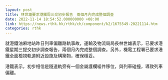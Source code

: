 ```yaml
---
layout: post
title: 林世雄要求港鐵周三交初步報告　兩個月內完成整個調查
date: 2022-11-14 18:54:52.000000000 +08:00
link: https://news.rthk.hk/rthk/ch/component/k2/1675549-20221114.htm
categories: rthk
---
```


就港鐵油麻地站昨日列車偏離路軌事故，運輸及物流局局長林世雄表示，已要求港鐵星期三提交初步調查報告，兩個月內完成整個調查。另外，機電工程署已要求港鐵全面檢視軌道附近設施及構築物，確保穩妥。

港鐵表示，初步相信是隧道軌旁有一個金屬護欄組件移位，與列車碰撞，導致列車偏離。
